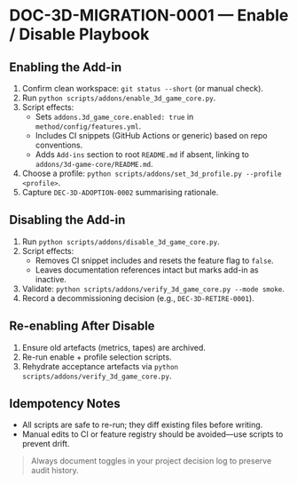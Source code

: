 # DOC-3D-MIGRATION-0001 — Enable / Disable Playbook

## Enabling the Add-in
1. Confirm clean workspace: `git status --short` (or manual check).
2. Run `python scripts/addons/enable_3d_game_core.py`.
3. Script effects:
   - Sets `addons.3d_game_core.enabled: true` in `method/config/features.yml`.
   - Includes CI snippets (GitHub Actions or generic) based on repo conventions.
   - Adds `Add-ins` section to root `README.md` if absent, linking to `addons/3d-game-core/README.md`.
4. Choose a profile: `python scripts/addons/set_3d_profile.py --profile <profile>`.
5. Capture `DEC-3D-ADOPTION-0002` summarising rationale.

## Disabling the Add-in
1. Run `python scripts/addons/disable_3d_game_core.py`.
2. Script effects:
   - Removes CI snippet includes and resets the feature flag to `false`.
   - Leaves documentation references intact but marks add-in as inactive.
3. Validate: `python scripts/addons/verify_3d_game_core.py --mode smoke`.
4. Record a decommissioning decision (e.g., `DEC-3D-RETIRE-0001`).

## Re-enabling After Disable
1. Ensure old artefacts (metrics, tapes) are archived.
2. Re-run enable + profile selection scripts.
3. Rehydrate acceptance artefacts via `python scripts/addons/verify_3d_game_core.py`.

## Idempotency Notes
- All scripts are safe to re-run; they diff existing files before writing.
- Manual edits to CI or feature registry should be avoided—use scripts to prevent drift.

> Always document toggles in your project decision log to preserve audit history.

